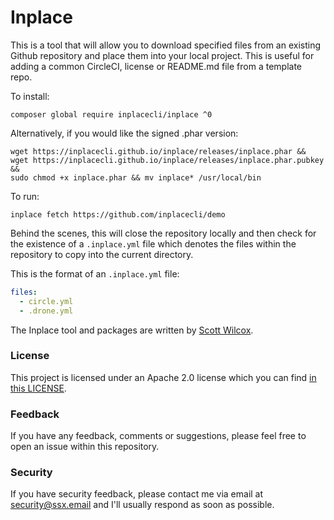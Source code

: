 # Inplace

This is a tool that will allow you to download specified files from an
existing Github repository and place them into your local project. This
is useful for adding a common CircleCI, license or README.md file from
a template repo.

To install:

    composer global require inplacecli/inplace ^0

Alternatively, if you would like the signed .phar version:

    wget https://inplacecli.github.io/inplace/releases/inplace.phar &&
    wget https://inplacecli.github.io/inplace/releases/inplace.phar.pubkey &&
    sudo chmod +x inplace.phar && mv inplace* /usr/local/bin


To run:

    inplace fetch https://github.com/inplacecli/demo

Behind the scenes, this will close the repository locally and then check
for the existence of a `.inplace.yml` file which denotes the files within
the repository to copy into the current directory.

This is the format of an `.inplace.yml` file:

```yaml
files:
  - circle.yml
  - .drone.yml
```

The Inplace tool and packages are written by [Scott Wilcox](https://github.com/ssx).

### License
This project is licensed under an Apache 2.0 license which you can find
[in this LICENSE](https://github.com/inplacecli/inplace/blob/master/LICENSE).


### Feedback
If you have any feedback, comments or suggestions, please feel free to open an
issue within this repository.


### Security
If you have security feedback, please contact me via email at
<security@ssx.email> and I'll usually respond as soon as possible.
